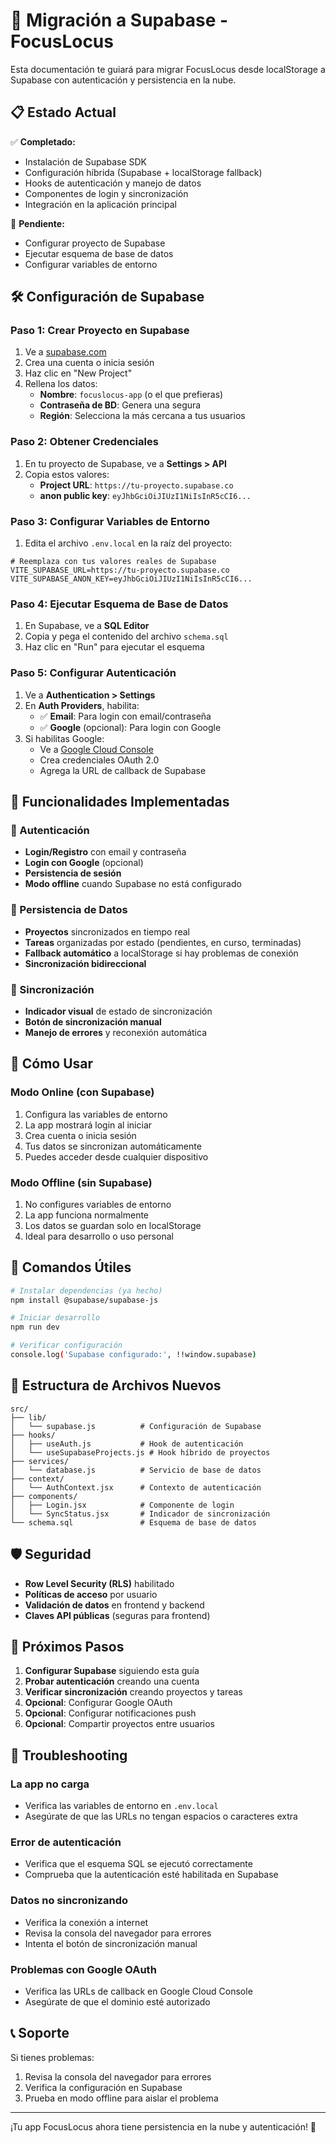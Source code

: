 # 🚀 Migración a Supabase - FocusLocus

Esta documentación te guiará para migrar FocusLocus desde localStorage a Supabase con autenticación y persistencia en la nube.

## 📋 Estado Actual

✅ **Completado:**

- Instalación de Supabase SDK
- Configuración híbrida (Supabase + localStorage fallback)
- Hooks de autenticación y manejo de datos
- Componentes de login y sincronización
- Integración en la aplicación principal

🔄 **Pendiente:**

- Configurar proyecto de Supabase
- Ejecutar esquema de base de datos
- Configurar variables de entorno

## 🛠️ Configuración de Supabase

### Paso 1: Crear Proyecto en Supabase

1. Ve a [supabase.com](https://supabase.com)
2. Crea una cuenta o inicia sesión
3. Haz clic en "New Project"
4. Rellena los datos:
   - **Nombre**: `focuslocus-app` (o el que prefieras)
   - **Contraseña de BD**: Genera una segura
   - **Región**: Selecciona la más cercana a tus usuarios

### Paso 2: Obtener Credenciales

1. En tu proyecto de Supabase, ve a **Settings > API**
2. Copia estos valores:
   - **Project URL**: `https://tu-proyecto.supabase.co`
   - **anon public key**: `eyJhbGciOiJIUzI1NiIsInR5cCI6...`

### Paso 3: Configurar Variables de Entorno

1. Edita el archivo `.env.local` en la raíz del proyecto:

```env
# Reemplaza con tus valores reales de Supabase
VITE_SUPABASE_URL=https://tu-proyecto.supabase.co
VITE_SUPABASE_ANON_KEY=eyJhbGciOiJIUzI1NiIsInR5cCI6...
```

### Paso 4: Ejecutar Esquema de Base de Datos

1. En Supabase, ve a **SQL Editor**
2. Copia y pega el contenido del archivo `schema.sql`
3. Haz clic en "Run" para ejecutar el esquema

### Paso 5: Configurar Autenticación

1. Ve a **Authentication > Settings**
2. En **Auth Providers**, habilita:
   - ✅ **Email**: Para login con email/contraseña
   - ✅ **Google** (opcional): Para login con Google
3. Si habilitas Google:
   - Ve a [Google Cloud Console](https://console.cloud.google.com)
   - Crea credenciales OAuth 2.0
   - Agrega la URL de callback de Supabase

## 🎯 Funcionalidades Implementadas

### 🔐 Autenticación

- **Login/Registro** con email y contraseña
- **Login con Google** (opcional)
- **Persistencia de sesión**
- **Modo offline** cuando Supabase no está configurado

### 💾 Persistencia de Datos

- **Proyectos** sincronizados en tiempo real
- **Tareas** organizadas por estado (pendientes, en curso, terminadas)
- **Fallback automático** a localStorage si hay problemas de conexión
- **Sincronización bidireccional**

### 🔄 Sincronización

- **Indicador visual** de estado de sincronización
- **Botón de sincronización manual**
- **Manejo de errores** y reconexión automática

## 🚀 Cómo Usar

### Modo Online (con Supabase)

1. Configura las variables de entorno
2. La app mostrará login al iniciar
3. Crea cuenta o inicia sesión
4. Tus datos se sincronizan automáticamente
5. Puedes acceder desde cualquier dispositivo

### Modo Offline (sin Supabase)

1. No configures variables de entorno
2. La app funciona normalmente
3. Los datos se guardan solo en localStorage
4. Ideal para desarrollo o uso personal

## 🔧 Comandos Útiles

```bash
# Instalar dependencias (ya hecho)
npm install @supabase/supabase-js

# Iniciar desarrollo
npm run dev

# Verificar configuración
console.log('Supabase configurado:', !!window.supabase)
```

## 📂 Estructura de Archivos Nuevos

```
src/
├── lib/
│   └── supabase.js          # Configuración de Supabase
├── hooks/
│   ├── useAuth.js           # Hook de autenticación
│   └── useSupabaseProjects.js # Hook híbrido de proyectos
├── services/
│   └── database.js          # Servicio de base de datos
├── context/
│   └── AuthContext.jsx      # Contexto de autenticación
├── components/
│   ├── Login.jsx            # Componente de login
│   └── SyncStatus.jsx       # Indicador de sincronización
└── schema.sql               # Esquema de base de datos
```

## 🛡️ Seguridad

- **Row Level Security (RLS)** habilitado
- **Políticas de acceso** por usuario
- **Validación de datos** en frontend y backend
- **Claves API públicas** (seguras para frontend)

## 🌟 Próximos Pasos

1. **Configurar Supabase** siguiendo esta guía
2. **Probar autenticación** creando una cuenta
3. **Verificar sincronización** creando proyectos y tareas
4. **Opcional**: Configurar Google OAuth
5. **Opcional**: Configurar notificaciones push
6. **Opcional**: Compartir proyectos entre usuarios

## 🐛 Troubleshooting

### La app no carga

- Verifica las variables de entorno en `.env.local`
- Asegúrate de que las URLs no tengan espacios o caracteres extra

### Error de autenticación

- Verifica que el esquema SQL se ejecutó correctamente
- Comprueba que la autenticación esté habilitada en Supabase

### Datos no sincronizando

- Verifica la conexión a internet
- Revisa la consola del navegador para errores
- Intenta el botón de sincronización manual

### Problemas con Google OAuth

- Verifica las URLs de callback en Google Cloud Console
- Asegúrate de que el dominio esté autorizado

## 📞 Soporte

Si tienes problemas:

1. Revisa la consola del navegador para errores
2. Verifica la configuración en Supabase
3. Prueba en modo offline para aislar el problema

---

¡Tu app FocusLocus ahora tiene persistencia en la nube y autenticación! 🎉

